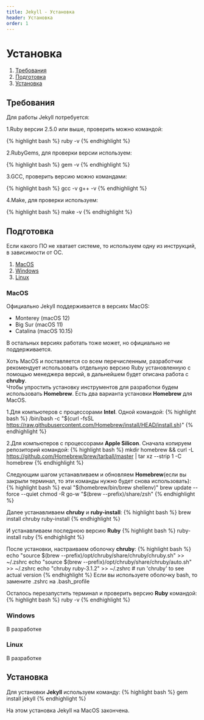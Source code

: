 ```yaml
---
title: Jekyll - Установка
header: Установка
order: 1
---
```

# Установка

1. [Требования](#requirements)
2. [Подготовка](#preparation)
3. [Установка](#installing)

## <a name="requirements"></a>Требования
Для работы Jekyll потребуется:

1.Ruby версии 2.5.0 или выше, проверить можно командой:

{% highlight bash %}
ruby -v
{% endhighlight %}  

2.RubyGems, для проверки версии используем:

{% highlight bash %}
gem -v
{% endhighlight %}  

3.GCC, проверить версию можно командами:

{% highlight bash %}
gcc -v
g++ -v
{% endhighlight %} 

4.Make, для проверки используем:

{% highlight bash %}
make -v
{% endhighlight %} 

## <a name="preparation"></a>Подготовка

Если какого ПО не хватает системе, то используем одну из инструкций, в зависимости от ОС.

1. [MacOS](#macos)
2. [Windows](#windows)
3. [Linux](#linux)

### <a name="macos"></a> MacOS

Официально Jekyll поддерживается в версиях MacOS:

- Monterey (macOS 12)
- Big Sur (macOS 11)
- Catalina (macOS 10.15)

В остальных версиях работать тоже может, но официально не поддерживается.

Хоть MacOS и поставляется со всем перечисленным, разработчик рекомендует использовать отдельную версию Ruby установленную с помощью менеджера версий, в дальнейшем будет описана работа с **chruby**.  
Чтобы упростить установку инструментов для разработки будем использовать **Homebrew**. Есть два варианта установки **Homebrew** для MacOS.

1.Для компьютеров с процессорами **Intel**. Одной командой:
{% highlight bash %}
/bin/bash -c "$(curl -fsSL https://raw.githubusercontent.com/Homebrew/install/HEAD/install.sh)"
{% endhighlight %}

2.Для компьютеров с процессорами **Apple Silicon**.
Сначала копируем репозиторий командой:
{% highlight bash %}
mkdir homebrew && curl -L https://github.com/Homebrew/brew/tarball/master | tar xz --strip 1 -C homebrew
{% endhighlight %}

Следующим шагом устанавливаем и обновляем **Homebrew**(если вы закрыли терминал, то эти команды нужно будет снова использовать):
{% highlight bash %}
eval "$(homebrew/bin/brew shellenv)"
brew update --force --quiet
chmod -R go-w "$(brew --prefix)/share/zsh"
{% endhighlight %}

Далее устанавливаем **chruby** и **ruby-install**:
{% highlight bash %}
brew install chruby ruby-install
{% endhighlight %}

И устанавливаем последнюю версию **Ruby**
{% highlight bash %}
ruby-install ruby
{% endhighlight %}

После установки, настраиваем оболочку **chruby**:
{% highlight bash %}
echo "source $(brew --prefix)/opt/chruby/share/chruby/chruby.sh" >> ~/.zshrc
echo "source $(brew --prefix)/opt/chruby/share/chruby/auto.sh" >> ~/.zshrc
echo "chruby ruby-3.1.2" >> ~/.zshrc # run 'chruby' to see actual version
{% endhighlight %}
Если вы используете оболочку bash, то замените .zshrc на .bash_profile  

Осталось перезапустить терминал и проверить версию **Ruby** командой:
{% highlight bash %}
ruby -v
{% endhighlight %}

### <a name="windows"></a>Windows
<!-- todo: доделать раздел по настройке на windows -->
В разработке
### <a name="linux"></a>Linux
<!-- todo: доделать раздел по настройке на linux -->
В разработке
## <a name="installing"></a>Установка

Для установки **Jekyll** используем команду:
{% highlight bash %}
gem install jekyll
{% endhighlight %}

На этом установка Jekyll на MacOS закончена.